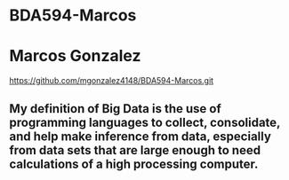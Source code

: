 # BDA594-Marcos
# Marcos Gonzalez
https://github.com/mgonzalez4148/BDA594-Marcos.git
## My definition of Big Data is the use of programming languages to collect, consolidate, and help make inference from data, especially from data sets that are large enough to need calculations of a high processing computer. 
